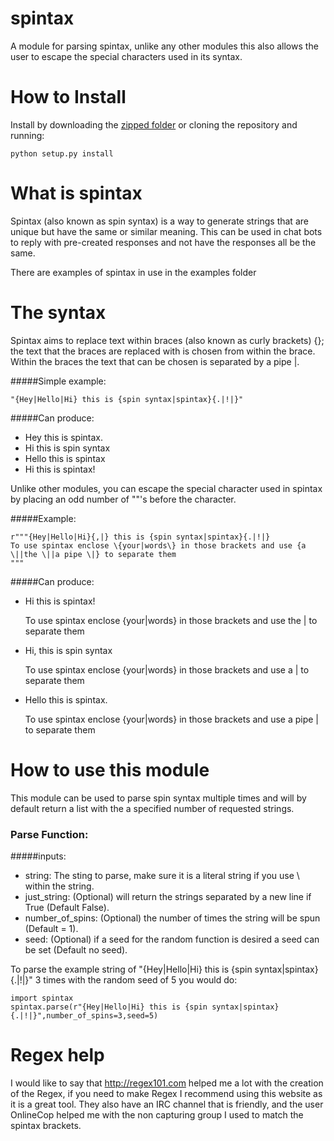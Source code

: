 # spintax
A module for parsing spintax, unlike any other modules this also allows the user to escape the special characters used in its syntax.

# How to Install

Install by downloading the [zipped folder](/archive/master.zip) or cloning the repository and running:

    python setup.py install
    
# What is spintax
Spintax (also known as spin syntax) is a way to generate strings that are unique but have the same or similar meaning. This can be used in chat bots to reply with pre-created responses and not have the responses all be the same.

There are examples of spintax in use in the examples folder

# The syntax
Spintax aims to replace text within braces (also known as curly brackets) {}; the text that the braces are replaced with is chosen from within the brace.
Within the braces the text that can be chosen is separated by a pipe |.

#####Simple example:

    "{Hey|Hello|Hi} this is {spin syntax|spintax}{.|!|}"

#####Can produce:
* Hey this is spintax.
* Hi this is spin syntax
* Hello this is spintax
* Hi this is spintax!

Unlike other modules, you can escape the special character used in spintax by placing an odd number of "\"'s before the character.

#####Example:

    r"""{Hey|Hello|Hi}{,|} this is {spin syntax|spintax}{.|!|}
    To use spintax enclose \{your|words\} in those brackets and use {a \||the \||a pipe \|} to separate them
    """
    
#####Can produce:
    
 - Hi this is spintax!
   
   To use spintax enclose {your|words} in those brackets and use the |
   to separate them
   
 - Hi, this is spin syntax
   
   To use spintax enclose {your|words} in those brackets and use a | to separate them
   

 - Hello this is spintax. 
   
   To use spintax enclose {your|words} in those
   brackets and use a pipe | to separate them
 
# How to use this module
 
This module can be used to parse spin syntax multiple times and will by default return a list with the a specified number of  requested strings.
 
### Parse Function:

#####inputs:

* string: The sting to parse, make sure it is a literal string if you use \ within the string.
* just_string: (Optional) will return the strings separated by a new line if True (Default False).
* number_of_spins: (Optional) the number of times the string will be spun (Default = 1).
* seed: (Optional) if a seed for the random function is desired a seed can be set (Default no seed).

To parse the example string of "{Hey|Hello|Hi} this is {spin syntax|spintax}{.|!|}" 3 times with the random seed of 5 you would do:
 
    import spintax
    spintax.parse(r"{Hey|Hello|Hi} this is {spin syntax|spintax}{.|!|}",number_of_spins=3,seed=5)
    
# Regex help

I would like to say that http://regex101.com helped me a lot with the creation of the Regex, if you need to make Regex I recommend using this website as it is a great tool. They also have an IRC channel that is friendly, and the user OnlineCop helped me with the non capturing group I used to match the spintax brackets.
